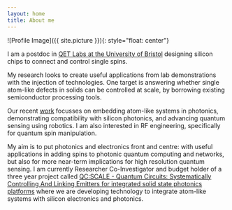 ```yaml
---
layout: home
title: About me
---
```


![Profile Image]({{ site.picture }}){: style="float: center"}

I am a postdoc in [QET Labs at the University of Bristol](https://www.bristol.ac.uk/people/person/Joe-Smith-acb28703-28ff-44b0-8929-ff449fb7e979/) designing silicon chips to connect and control single spins.

My research looks to create useful applications from lab demonstrations with the injection of technologies. One target is answering whether single atom-like defects in solids can be controlled at scale, by borrowing existing semiconductor processing tools.

Our recent [work](/papers.md) focusses on embedding atom-like systems in photonics, demonstrating compatibility with silicon photonics, and advancing quantum sensing using robotics. I am also interested in RF engineering, specifically for quantum spin manipulation.

My aim is to put photonics and electronics front and centre: with useful applications in adding spins to photonic quantum computing and networks, but also for more near-term implications for high resolution quantum sensing. I am currently Researcher Co-Investigator and budget holder of a three year project called [QC:SCALE - Quantum Circuits: Systematically Controlling And Linking Emitters for integrated solid state photonics platforms](https://gow.epsrc.ukri.org/NGBOViewGrant.aspx?GrantRef=EP/W006685/1) where we are developing technology to integrate atom-like systems with silicon electronics and photonics.



